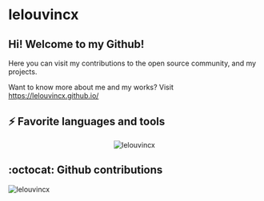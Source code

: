 # lelouvincx

## Hi! Welcome to my Github!

Here you can visit my contributions to the open source community, and my projects.

Want to know more about me and my works? Visit https://lelouvincx.github.io/

## ⚡ Favorite languages and tools

<div width="100%" align="center">
  <img src="https://github-readme-stats.vercel.app/api/top-langs/?username=lelouvincx&hide=css,html,powershell,elm,php,javascript&show_icons=true&count_private=true&theme=algolia&layout=compact" alt="lelouvincx" />
 </div>

## :octocat: Github contributions

<div width="100% align="center">
  <img src="https://github-readme-stats.vercel.app/api?username=lelouvincx&show_icons=true&count_private=true&theme=algolia" alt="lelouvincx" />
                                                                                                                                             </div>
